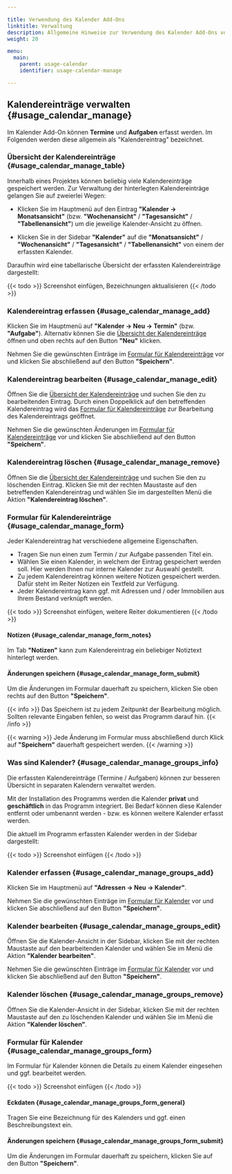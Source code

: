 ```yaml
---

title: Verwendung des Kalender Add-Ons
linktitle: Verwaltung
description: Allgemeine Hinweise zur Verwendung des Kalender Add-Ons von OpenEstate-ImmoTool…
weight: 20

menu:
  main:
    parent: usage-calendar
    identifier: usage-calendar-manage

---
```


## Kalendereinträge verwalten {#usage_calendar_manage}

Im Kalender Add-On können **Termine** und **Aufgaben** erfasst werden. Im Folgenden werden diese allgemein als "Kalendereintrag" bezeichnet.


### Übersicht der Kalendereinträge {#usage_calendar_manage_table}

Innerhalb eines Projektes können beliebig viele Kalendereinträge gespeichert werden. Zur Verwaltung der hinterlegten Kalendereinträge gelangen Sie auf zweierlei Wegen:

-   Klicken Sie im Hauptmenü auf den Eintrag **"Kalender → Monatsansicht"** (bzw. **"Wochenansicht"** / **"Tagesansicht"** / **"Tabellenansicht"**) um die jeweilige Kalender-Ansicht zu öffnen.

-   Klicken Sie in der Sidebar **"Kalender"** auf die **"Monatsansicht"** / **"Wochenansicht"** / **"Tagesansicht"** / **"Tabellenansicht"** von einem der erfassten Kalender.

Daraufhin wird eine tabellarische Übersicht der erfassten Kalendereinträge dargestellt:

{{< todo >}}
Screenshot einfügen, Bezeichnungen aktualisieren
{{< /todo >}}


### Kalendereintrag erfassen {#usage_calendar_manage_add}

Klicken Sie im Hauptmenü auf **"Kalender → Neu → Termin"** (bzw. **"Aufgabe"**). Alternativ können Sie die [Übersicht der Kalendereinträge](#usage_calendar_manage_table) öffnen und oben rechts auf den Button **"Neu"** klicken.

Nehmen Sie die gewünschten Einträge im [Formular für Kalendereinträge](#usage_calendar_manage_form) vor und klicken Sie abschließend auf den Button **"Speichern"**.


### Kalendereintrag bearbeiten {#usage_calendar_manage_edit}

Öffnen Sie die [Übersicht der Kalendereinträge](#usage_calendar_manage_table) und suchen Sie den zu bearbeitenden Eintrag. Durch einen Doppelklick auf den betreffenden Kalendereintrag wird das [Formular für Kalendereinträge](#usage_calendar_manage_form) zur Bearbeitung des Kalendereintrags geöffnet.

Nehmen Sie die gewünschten Änderungen im [Formular für Kalendereinträge](#usage_calendar_manage_form) vor und klicken Sie abschließend auf den Button **"Speichern"**.


### Kalendereintrag löschen {#usage_calendar_manage_remove}

Öffnen Sie die [Übersicht der Kalendereinträge](#usage_calendar_manage_table) und suchen Sie den zu löschenden Eintrag. Klicken Sie mit der rechten Maustaste auf den betreffenden Kalendereintrag und wählen Sie im dargestellten Menü die Aktion **"Kalendereintrag löschen"**.


### Formular für Kalendereinträge {#usage_calendar_manage_form}

Jeder Kalendereintrag hat verschiedene allgemeine Eigenschaften.

-   Tragen Sie nun einen zum Termin / zur Aufgabe passenden Titel ein.
-   Wählen Sie einen Kalender, in welchem der Eintrag gespeichert werden soll. Hier werden Ihnen nur interne Kalender zur Auswahl gestellt.
-   Zu jedem Kalendereintrag können weitere Notizen gespeichert werden. Dafür steht im Reiter Notizen ein Textfeld zur Verfügung.
-   Jeder Kalendereintrag kann ggf. mit Adressen und / oder Immobilien aus Ihrem Bestand verknüpft werden.

{{< todo >}}
Screenshot einfügen, weitere Reiter dokumentieren
{{< /todo >}}


#### Notizen {#usage_calendar_manage_form_notes}

Im Tab **"Notizen"** kann zum Kalendereintrag ein beliebiger Notiztext hinterlegt werden.


#### Änderungen speichern {#usage_calendar_manage_form_submit}

Um die Änderungen im Formular dauerhaft zu speichern, klicken Sie oben rechts auf den Button **"Speichern"**.

{{< info >}}
Das Speichern ist zu jedem Zeitpunkt der Bearbeitung möglich. Sollten relevante Eingaben fehlen, so weist das Programm darauf hin.
{{< /info >}}

{{< warning >}}
Jede Änderung im Formular muss abschließend durch Klick auf **"Speichern"** dauerhaft gespeichert werden.
{{< /warning >}}


### Was sind Kalender? {#usage_calendar_manage_groups_info}

Die erfassten Kalendereinträge (Termine / Aufgaben) können zur besseren Übersicht in separaten Kalendern verwaltet werden.

Mit der Installation des Programms werden die Kalender **privat** und **geschäftlich** in das Programm integriert. Bei Bedarf können diese Kalender entfernt oder umbenannt werden - bzw. es können weitere Kalender erfasst werden.

Die aktuell im Programm erfassten Kalender werden in der Sidebar dargestellt:

{{< todo >}}
Screenshot einfügen
{{< /todo >}}


### Kalender erfassen {#usage_calendar_manage_groups_add}

Klicken Sie im Hauptmenü auf **"Adressen → Neu → Kalender"**.

Nehmen Sie die gewünschten Einträge im [Formular für Kalender](#usage_calendar_manage_groups_form) vor und klicken Sie abschließend auf den Button **"Speichern"**.


### Kalender bearbeiten {#usage_calendar_manage_groups_edit}

Öffnen Sie die Kalender-Ansicht in der Sidebar, klicken Sie mit der rechten Maustaste auf den bearbeitenden Kalender und wählen Sie im Menü die Aktion **"Kalender bearbeiten"**.

Nehmen Sie die gewünschten Einträge im [Formular für Kalender](#usage_calendar_manage_groups_form) vor und klicken Sie abschließend auf den Button **"Speichern"**.


### Kalender löschen {#usage_calendar_manage_groups_remove}

Öffnen Sie die Kalender-Ansicht in der Sidebar, klicken Sie mit der rechten Maustaste auf den zu löschenden Kalender und wählen Sie im Menü die Aktion **"Kalender löschen"**.


### Formular für Kalender {#usage_calendar_manage_groups_form}

Im Formular für Kalender können die Details zu einem Kalender eingesehen und ggf. bearbeitet werden.

{{< todo >}}
Screenshot einfügen
{{< /todo >}}


#### Eckdaten {#usage_calendar_manage_groups_form_general}

Tragen Sie eine Bezeichnung für des Kalenders und ggf. einen Beschreibungstext ein.


#### Änderungen speichern {#usage_calendar_manage_groups_form_submit}

Um die Änderungen im Formular dauerhaft zu speichern, klicken Sie auf den Button **"Speichern"**.
